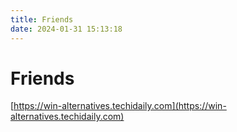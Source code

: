 ```yaml
---
title: Friends
date: 2024-01-31 15:13:18
---
```


# Friends

[https://win-alternatives.techidaily.com](https://win-alternatives.techidaily.com)